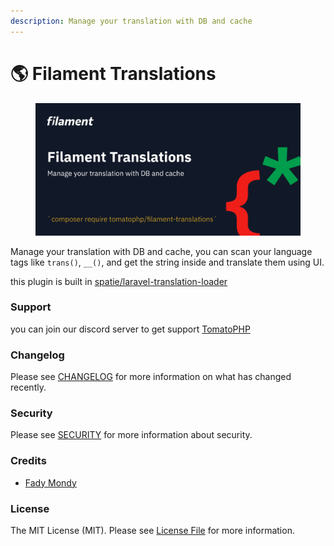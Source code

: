 ```yaml
---
description: Manage your translation with DB and cache
---
```


# 🌎 Filament Translations

<figure><img src="../../.gitbook/assets/image (1) (1).png" alt=""><figcaption></figcaption></figure>

Manage your translation with DB and cache, you can scan your language tags like `trans()`, `__()`, and get the string inside and translate them using UI.

this plugin is built in [spatie/laravel-translation-loader](https://github.com/spatie/laravel-translation-loader)

### Support <a href="#user-content-support" id="user-content-support"></a>

you can join our discord server to get support [TomatoPHP](https://discord.gg/VZc8nBJ3ZU)

### Changelog <a href="#user-content-changelog" id="user-content-changelog"></a>

Please see [CHANGELOG](https://github.com/tomatophp/filament-translations/blob/master/CHANGELOG.md) for more information on what has changed recently.

### Security <a href="#user-content-security" id="user-content-security"></a>

Please see [SECURITY](https://github.com/tomatophp/filament-translations/blob/master/SECURITY.md) for more information about security.

### Credits <a href="#user-content-credits" id="user-content-credits"></a>

* [Fady Mondy](mailto:info@3x1.io)

### License <a href="#user-content-license" id="user-content-license"></a>

The MIT License (MIT). Please see [License File](https://github.com/tomatophp/filament-translations/blob/master/LICENSE.md) for more information.
